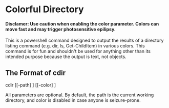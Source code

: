 # Colorful Directory

#### **Disclamer: Use caution when enabling the color parameter. Colors can move fast and may trigger photosensitive epilipsy.**

This is a powershell command designed to output the results of a directory listing command (e.g. dir, ls, Get-ChildItem) in various colors.
This command is for fun and shouldn't be used for anything other than its intended purpose because the output is text, not objects.

## The Format of cdir

cdir [[-path] <String>] [[-color] <Boolean>]

All parameters are optional. By default, the path is the current working directory, and color is disabled in case anyone is seizure-prone.
